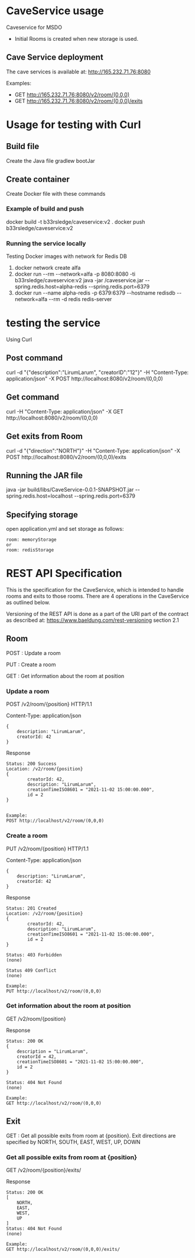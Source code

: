 # CaveService usage
Caveservice for MSDO

* Initial Rooms is created when new storage is used.

## Cave Service deployment
The cave services is available at: http://165.232.71.76:8080

Examples: 

* GET http://165.232.71.76:8080/v2/room/(0,0,0)
* GET http://165.232.71.76:8080/v2/room/(0,0,0)/exits

# Usage for testing with Curl

## Build file

Create the Java file
gradlew bootJar

## Create container
Create Docker file with these commands

### Example of build and push
docker build -t b33rsledge/caveservice:v2 .
docker push b33rsledge/caveservice:v2

### Running the service locally
Testing Docker images with network for Redis DB
1. docker network create alfa
2. docker run --rm  --network=alfa -p 8080:8080  -ti b33rsledge/caveservice:v2 java -jar /caveservice.jar --spring.redis.host=alpha-redis --spring.redis.port=6379
3. docker run --name alpha-redis -p 6379:6379 --hostname redisdb --network=alfa --rm -d redis redis-server

# testing the service

Using Curl

## Post command
curl -d "{\"description\":\"LirumLarum\", \"creatorID\":\"12\"}" -H "Content-Type: application/json" -X POST http://localhost:8080/v2/room/(0,0,0)
## Get command
curl  -H "Content-Type: application/json" -X GET http://localhost:8080/v2/room/(0,0,0)

## Get exits from Room 

curl -d "{\"direction\":\"NORTH\"}" -H "Content-Type: application/json" -X POST http://localhost:8080/v2/room/(0,0,0)/exits


## Running the JAR file

java -jar build/libs/CaveService-0.0.1-SNAPSHOT.jar --spring.redis.host=localhost --spring.redis.port=6379

## Specifying storage
open application.yml and set storage as follows:

    room: memoryStorage 
    or 
    room: redisStorage
# REST API Specification
This is the specification for the CaveService, which is intended to
handle rooms and exits to those rooms. There are 4 operations in the
CaveService as outlined below.

Versioning of the REST API is done as a part of the URI part of
the contract as described at: https://www.baeldung.com/rest-versioning
section 2.1

## Room
POST	: Update a room

PUT     : Create a room

GET		: Get information about the room at position

### Update a room
POST /v2/room/{position} HTTP/1.1

Content-Type: application/json

	{
		description: "LirumLarum",
		creatorId: 42
	}

Response

	Status: 200 Success
	Location: /v2/room/{position}
	{
			creatorId: 42,
			description: "LirumLarum",
			creationTimeISO8601 = "2021-11-02 15:00:00.000",
			id = 2
	}

	
	Example:
	POST http://localhost/v2/room/(0,0,0)

### Create a room
PUT /v2/room/{position} HTTP/1.1

Content-Type: application/json

	{
		description: "LirumLarum",
		creatorId: 42
	}

Response

	Status: 201 Created
	Location: /v2/room/{position}
	{
			creatorId: 42,
			description: "LirumLarum",
			creationTimeISO8601 = "2021-11-02 15:00:00.000",
			id = 2
	}

	Status: 403 Forbidden
    (none)

    Status 409 Conflict
    (none)

	Example:
	PUT http://localhost/v2/room/(0,0,0)
### Get information about the room at position
GET /v2/room/{position}

Response

	Status: 200 OK
	{
	    description = "LirumLarum",
		creatorId = 42,
		creationTimeISO8601 = "2021-11-02 15:00:00.000",
		id = 2
	}
	
	Status: 404 Not Found
	(none)

	Example:
	GET http://localhost/v2/room/(0,0,0)
## Exit
GET		: Get all possible exits from room at {position}. Exit directions are specified by NORTH, SOUTH, EAST, WEST, UP, DOWN

### Get all possible exits from room at {position}
GET /v2/room/{position}/exits/

Response

	Status: 200 OK
	[
		NORTH,
		EAST,
		WEST,
		UP
	]	 
	Status: 404 Not Found
	(none)
	
	Example:
	GET http://localhost/v2/room/(0,0,0)/exits/
